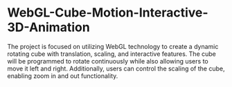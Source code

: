 # WebGL-Cube-Motion-Interactive-3D-Animation
The project is focused on utilizing WebGL technology to create a dynamic rotating cube with translation, scaling, and interactive features. The cube will be programmed to rotate continuously while also allowing users to move it left and right. Additionally, users can control the scaling of the cube, enabling zoom in and out functionality.

